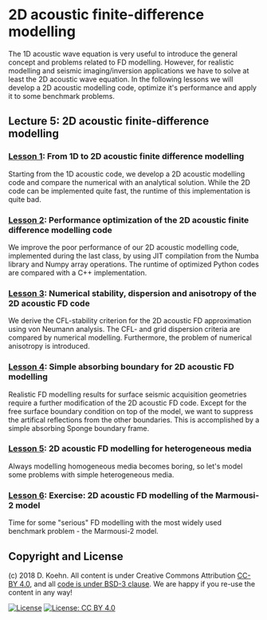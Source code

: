 # 2D acoustic finite-difference modelling

The 1D acoustic wave equation is very useful to introduce the general concept and problems related to FD modelling. However, for realistic modelling and seismic imaging/inversion applications we have to solve at least the 2D 
acoustic wave equation. In the following lessons we will develop a 2D acoustic modelling code, optimize it's performance and apply it to some benchmark problems. 

## Lecture 5: 2D acoustic finite-difference modelling

### [Lesson 1](http://nbviewer.ipython.org/urls/github.com/daniel-koehn/Theory-of-seismic-waves-II/tree/master/05_2D_acoustic_FD_modelling/1_From_1D_to_2D_acoustic_FD_modelling_final.ipynb): From 1D to 2D acoustic finite difference modelling

Starting from the 1D acoustic code, we develop a 2D acoustic modelling code and compare the numerical with an analytical solution. While the 2D code can be implemented quite fast, the runtime of this implementation is quite bad.

### [Lesson 2](http://nbviewer.ipython.org/urls/github.com/daniel-koehn/Theory-of-seismic-waves-II/tree/master/05_2D_acoustic_FD_modelling/2_Optimizing_fdac2d_code.ipynb): Performance optimization of the 2D acoustic finite difference modelling code

We improve the poor performance of our 2D acoustic modelling code, implemented during the last class, by using JIT compilation from the Numba library and Numpy array operations. The runtime of optimized Python codes are compared 
with a C++ implementation.

### [Lesson 3](http://nbviewer.ipython.org/urls/github.com/daniel-koehn/Theory-of-seismic-waves-II/tree/master/05_2D_acoustic_FD_modelling/3_fdac2d_num_stability_anisotropy.ipynb): Numerical stability, dispersion and anisotropy of the 2D acoustic FD code

We derive the CFL-stability criterion for the 2D acoustic FD approximation using von Neumann analysis. The CFL- and grid dispersion criteria are compared by numerical modelling. Furthermore, the problem of numerical 
anisotropy is introduced.

### [Lesson 4](http://nbviewer.ipython.org/urls/github.com/daniel-koehn/Theory-of-seismic-waves-II/tree/master/05_2D_acoustic_FD_modelling/4_fdac2d_absorbing_boundary.ipynb): Simple absorbing boundary for 2D acoustic FD modelling

Realistic FD modelling results for surface seismic acquisition geometries require a further modification of the 2D acoustic FD code. Except for the free surface boundary condition on top of the model, we want to suppress 
the artifical reflections from the other boundaries. This is accomplished by a simple absorbing Sponge boundary frame. 

### [Lesson 5](http://nbviewer.ipython.org/urls/github.com/daniel-koehn/Theory-of-seismic-waves-II/tree/master/05_2D_acoustic_FD_modelling/5_fdac2d_heterogeneous.ipynb): 2D acoustic FD modelling for heterogeneous media

Always modelling homogeneous media becomes boring, so let's model some problems with simple heterogeneous media.

### [Lesson 6](http://nbviewer.ipython.org/urls/github.com/daniel-koehn/Theory-of-seismic-waves-II/tree/master/05_2D_acoustic_FD_modelling/6_fdac2d_marmousi_model_exercise.ipynb): Exercise: 2D acoustic FD modelling of the Marmousi-2 model

Time for some "serious" FD modelling with the most widely used benchmark problem - the Marmousi-2 model.

## Copyright and License

(c) 2018 D. Koehn. All content is under Creative Commons Attribution [CC-BY 4.0](https://creativecommons.org/licenses/by/4.0/legalcode.txt), and all [code is under BSD-3 clause](https://github.com/engineersCode/EngComp/blob/master/LICENSE). We are happy if you re-use the content in any way!

[![License](https://img.shields.io/badge/License-BSD%203--Clause-blue.svg)](https://opensource.org/licenses/BSD-3-Clause) [![License: CC BY 4.0](https://img.shields.io/badge/License-CC%20BY%204.0-lightgrey.svg)](https://creativecommons.org/licenses/by/4.0/)
